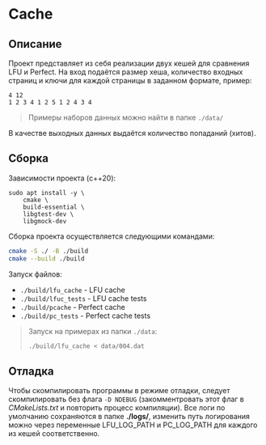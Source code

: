 
# Cache

## Описание

Проект представляет из себя реализации двух кешей для сравнения LFU и Perfect. На вход подаётся размер хеша, количество входных страниц и ключи для каждой страницы в заданном формате, пример: 
```
4 12
1 2 3 4 1 2 5 1 2 4 3 4
```
> Примеры наборов данных можно найти в папке `./data/`

В качестве выходных данных выдаётся количество попаданий (хитов).

## Сборка

Зависимости проекта (c++20):

```
sudo apt install -y \
    cmake \
    build-essential \
    libgtest-dev \
    libgmock-dev
```

Сборка проекта осуществляется следующими командами: 

```bash
cmake -S ./ -B ./build
cmake --build ./build
```

Запуск файлов:
* `./build/lfu_cache` - LFU cache
* `./build/lfuc_tests` - LFU cache tests
* `./build/pcache`    - Perfect cache
* `./build/pc_tests`  - Perfect cache tests

> Запуск на примерах из папки `./data`:
> ```bash
> ./build/lfu_cache < data/004.dat
> ```


## Отладка

Чтобы скомпилировать программы в режиме отладки, следует скомпилировать без флага `-D NDEBUG` (закомментровать этот флаг в *CMakeLists.txt* и повторить процесс компиляции). Все логи по умолчанию сохраняются в папке **./logs/**, изменить путь логирования можно через переменные LFU_LOG_PATH и PC_LOG_PATH для каждого из кешей соответственно.
